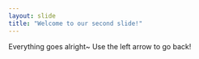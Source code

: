 ```yaml
---
layout: slide
title: "Welcome to our second slide!"
---
```

Everything goes alright~
Use the left arrow to go back!
